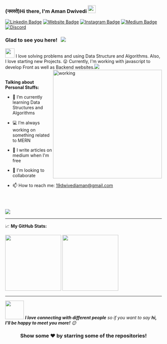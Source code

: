 ### (नमस्ते)Hi there, I'm Aman Dwivedi <img src="https://media.giphy.com/media/hvRJCLFzcasrR4ia7z/giphy.gif" width="25px"> 


[![Linkedin Badge](https://img.shields.io/badge/-LinkedIn-0e76a8?style=flat-square&logo=Linkedin&logoColor=white)](https://www.linkedin.com/in/aman-dwivedi-b3b5841b0/)
[![Website Badge](https://img.shields.io/badge/Website-3b5998?style=flat-square&logo=google-chrome&logoColor=white)](https://born69confused.github.io/MY-Site/index.html)
[![Instagram Badge](https://img.shields.io/badge/-Instagram-e4405f?style=flat-square&logo=Instagram&logoColor=white)](https://www.instagram.com/born_69_confused/?hl=de)
[![Medium Badge](https://img.shields.io/badge/medium-%2312100E.svg?&style=for-square&logo=medium&logoColor=white)](https://medium.com/@_confused)
[![Discord](https://img.shields.io/discord/591914197219016707.svg?label=&logo=discord&logoColor=ffffff&color=7389D8&labelColor=6A7EC2)](https://discord.com/channels/@me)


### Glad to see you here! &nbsp; ![](https://visitor-badge.glitch.me/badge?page_id=born69confused.born69confused)


<div>
<img src="https://media.giphy.com/media/WUlplcMpOCEmTGBtBW/giphy.gif" width="30"> I love solving problems and using Data Structure and Algorithms.
Also, I love starting new Projects. 😛
Currently, I'm working with javascript to develop Front as well as Backend websites.<img src="https://img.icons8.com/color/48/000000/javascript.png"/>
</div>

<div>
<img align="right" alt="working" src="https://user-images.githubusercontent.com/57112545/111080199-5fa60f00-8523-11eb-85ea-5262e89445b0.jpg" width="350" height="350" />

<br>

**Talking about Personal Stuffs:**

- 🚀 I’m currently learning Data Structures and Algorithms

- 💻 I’m always working on something related to MERN

- 📝 I write articles on medium when I'm free

- 🤲 I'm looking to collaborate

- 📫 How to reach me: 19dwivediaman@gmail.com
</div>
<br>
<br>

![](https://komarev.com/ghpvc/?username=born69confused&color=blueviolet&style=flat)

---

📈 **My GitHub Stats:**


<img height="180em" src="https://github-readme-stats.vercel.app/api?username=born69confused&show_icons=true&hide_border=true&&count_private=true&include_all_commits=true" />
<img height="180em" src="https://github-readme-stats.vercel.app/api/top-langs/?username=born69confused&exclude_repo=KNN-Image-Classification&show_icons=true&hide_border=true&layout=compact&langs_count=8"/>

---

<img src="https://media.giphy.com/media/LnQjpWaON8nhr21vNW/giphy.gif" width="60"> <em><b>I love connecting with different people</b> so if you want to say <b>hi, I'll be happy to meet you more!</b> 😊</em>


<div align="center">
  
### Show some ❤️ by starring some of the repositories!

</div>

